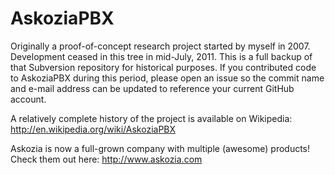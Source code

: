 AskoziaPBX
==========

Originally a proof-of-concept research project started by myself in 2007.
Development ceased in this tree in mid-July, 2011.
This is a full backup of that Subversion repository for historical purposes.
If you contributed code to AskoziaPBX during this period, please open an issue so the commit name and e-mail address can be updated to reference your current GitHub account.

A relatively complete history of the project is available on Wikipedia: http://en.wikipedia.org/wiki/AskoziaPBX

Askozia is now a full-grown company with multiple (awesome) products!
Check them out here: http://www.askozia.com
